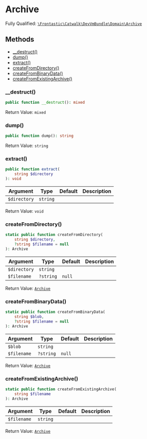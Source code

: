 #  Archive

Fully Qualified: [`\Frontastic\Catwalk\DevVmBundle\Domain\Archive`](../../../../src/php/DevVmBundle/Domain/Archive.php)

## Methods

* [__destruct()](#__destruct)
* [dump()](#dump)
* [extract()](#extract)
* [createFromDirectory()](#createfromdirectory)
* [createFromBinaryData()](#createfrombinarydata)
* [createFromExistingArchive()](#createfromexistingarchive)

### __destruct()

```php
public function __destruct(): mixed
```

Return Value: `mixed`

### dump()

```php
public function dump(): string
```

Return Value: `string`

### extract()

```php
public function extract(
    string $directory
): void
```

Argument|Type|Default|Description
--------|----|-------|-----------
`$directory`|`string`||

Return Value: `void`

### createFromDirectory()

```php
static public function createFromDirectory(
    string $directory,
    ?string $filename = null
): Archive
```

Argument|Type|Default|Description
--------|----|-------|-----------
`$directory`|`string`||
`$filename`|`?string`|`null`|

Return Value: [`Archive`](Archive.md)

### createFromBinaryData()

```php
static public function createFromBinaryData(
    string $blob,
    ?string $filename = null
): Archive
```

Argument|Type|Default|Description
--------|----|-------|-----------
`$blob`|`string`||
`$filename`|`?string`|`null`|

Return Value: [`Archive`](Archive.md)

### createFromExistingArchive()

```php
static public function createFromExistingArchive(
    string $filename
): Archive
```

Argument|Type|Default|Description
--------|----|-------|-----------
`$filename`|`string`||

Return Value: [`Archive`](Archive.md)

